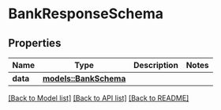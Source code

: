 # BankResponseSchema

## Properties

Name | Type | Description | Notes
------------ | ------------- | ------------- | -------------
**data** | [**models::BankSchema**](BankSchema.md) |  | 

[[Back to Model list]](../README.md#documentation-for-models) [[Back to API list]](../README.md#documentation-for-api-endpoints) [[Back to README]](../README.md)


